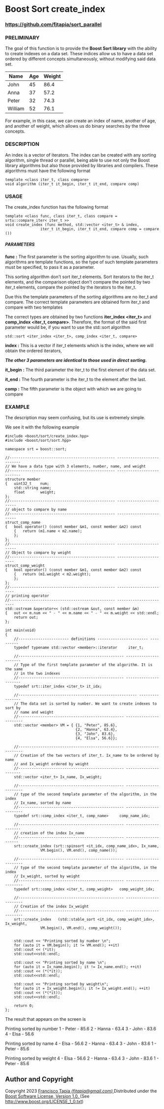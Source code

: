 
<h1>Boost Sort create_index
<h3> <a href="https://github.com/fjtapia/sort_parallel">https://github.com/fjtapia/sort_parallel</a> </h3>

<h3>PRELIMINARY</h3>

The goal of this function is to provide the **Boost Sort library** with the ability to create indexes on a data set. These indices allow us to have a data set ordered by different concepts simultaneously, without modifying said data set.

| Name | Age | Weight |
| --- | --- | --- |
| John | 45 | 86.4 |
| Anna | 37 | 57.2|
| Peter| 32 | 74.3 |
| William | 52 | 76.1 |

For example, in this case, we can create an index of name, another of age, and another of weight, which allows us do binary searches by the three concepts.



<h3>DESCRIPTION</h3>

An index is a vector of iterators. The index can be created with any sorting algorithm, single thread or parallel, being able to use not only the Boost library algorithms but also those provided by libraries and compilers. These algorithms must have the following format


    template <class iter_t, class compare>
    void algorithm (iter_t it_begin, iter_t it_end, compare comp)

<h3>USAGE</h3>

The create_index function has the following format

    template <class func, class iter_t, class compare = srtu::compare_iter< iter_t >>
    void create_index (func method, std::vector <iter_t> & index,
		            iter_t it_begin, iter_t it_end, compare comp = compare ())


<h5>PARAMETERS</h5>

**func :** The first parameter is the sorting algorithm to use. Usually, such algorithms are template functions, so the type of such template parameters must be specified, to pass it as a parameter.

This sorting algorithm don't sort iter_t elements. Sort iterators to the iter_t  elements, and the comparison object don't compare the pointed by two iter_t elements, compare the pointed by the iterators to the iter_t.

Due this the template parameters of the sorting algorithms are no iter_t and compare. The correct template parameters are obtained form iter_t and compare with two templates


The correct types are obtained by two functions **iter_index <iter_t>** and **comp_index <iter_t, compare>**. Therefore, the format of the said first parameter would be, if you want to use the std::sort algorithm

    std::sort <iter_index <iter_t>, comp_index <iter_t, compare>

**index :** This is a vector if  iter_t elements which is the index, where we will obtain the ordered iterators,

***The other 3 parameters are identical to those used in direct sorting.***

**it_begin :** The third parameter the iter_t to the first element of the data set.

**it_end :** The fourth parameter is the iter_t to the element after the last.

**comp :** The fifth parameter is the object with which we are going to compare


<h3>EXAMPLE</h3>

The description may seem confusing, but its use is extremely simple.

We see it with the following example

    #include <boost/sort/create_index.hpp>
    #include <boost/sort/sort.hpp>

    namespace srt = boost::sort;

    //------------------------------------------------ --------------------------
    // We have a data type with 3 elements, number, name, and weight
    //------------------------------------------------ --------------------------
    structure member
    {   uint32_t    num;
        std::string name;
        float       weight;
    };
    //------------------------------------------------ ------------------------
    // object to compare by name
    //------------------------------------------------ ------------------------
    struct_comp_name
    {   bool operator() (const member &m1, const member &m2) const
        {   return (m1.name < m2.name);
        };
    };
    //------------------------------------------------ ------------------------
    // Object to compare by weight
    //------------------------------------------------ -----------------------
    struct_comp_weight
    {   bool operator() (const member &m1, const member &m2) const
        {   return (m1.weight < m2.weight);
        };
    };
    //------------------------------------------------ -----------------------
    // printing operator
    //------------------------------------------------ -----------------------
    std::ostream &operator<< (std::ostream &out, const member &m)
    {   out << m.num << " - " << m.name << " - " << m.weight << std::endl;
        return out;
    };

    int main(void)
    {
        //----------------------- definitions ----------------------- ----------
        typedef typename std::vector <member>::iterator 	iter_t;

        //------------------------------------------------ ----------------------
        // Type of the first template parameter of the algorithm. It is the same
        // in the two indexes
        //------------------------------------------------ ----------------------
        typedef srt::iter_index <iter_t> it_idx;

        //------------------------------------------------------ ----------------
        // The data set is sorted by number. We want to create indexes to sort by
        // name and weight
        //------------------------------------------------ -----------------------
        std::vector <member> VM = { {1, "Peter", 85.6},
                                    {2, "Hanna", 63.4},
                                    {3, "John", 83.6},
                                    {4, "Elsa", 56.6}};

        //------------------------------------------------ -----------------------
        // Creation of the two vectors of iter_t. Ix_name to be ordered by name
        // and Ix_weight ordered by weight
        //------------------------------------------------ ----------------------
        std::vector <iter_t> Ix_name, Ix_weight;

        //------------------------------------------------ -----------------------
        // type of the second template parameter of the algorithm, in the index
        // Ix_name, sorted by name
        //------------------------------------------------ -----------------------
        typedef srt::comp_index <iter_t, comp_name>     comp_name_idx;

        //------------------------------------------------ ----------------------
        // creation of the index Ix_name
        //------------------------------------------------ ---------------------
        srt::create_index (srt::spinsort <it_idx, comp_name_idx>, Ix_name,
    		        VM.begin(), VM.end(), comp_name());

        //------------------------------------------------ -----------------------
        // type of the second template parameter of the algorithm, in the index
        // Ix_weight, sorted by weight
        //------------------------------------------------ -----------------------
        typedef srt::comp_index <iter_t, comp_weight> 	comp_weight_idx;

        //------------------------------------------------ -----------------------
        // Creation of the index Ix_weight
        //------------------------------------------------ -----------------------
        srt::create_index   (std::stable_sort <it_idx, comp_weight_idx>, Ix_weight,
    		        VM.begin(), VM.end(), comp_weight());


        std::cout << "Printing sorted by number \n";
        for (auto it = VM.begin(); it != VM.end(); ++it)
        std::cout << (*it);
        std::cout<<std::endl;

        std::cout << "Printing sorted by name \n";
        for (auto it = Ix_name.begin(); it != Ix_name.end(); ++it)
        std::cout << (*(*it));
        std::cout<<std::endl;

        std::cout << "Printing sorted by weight\n";
        for (auto it = Ix_weight.begin(); it != Ix_weight.end(); ++it)
        std::cout << (*(*it));
        std::cout<<std::endl;

        return 0;
    };

The result that appears on the screen is

Printing sorted by number
1 - Peter - 85.6
2 - Hanna - 63.4
3 - John - 83.6
4 - Elsa - 56.6

Printing sorted by name
4 - Elsa - 56.6
2 - Hanna - 63.4
3 - John - 83.6
1 - Peter - 85.6

Printing sorted by weight
4 - Elsa - 56.6
2 - Hanna - 63.4
3 - John - 83.6
1 - Peter - 85.6



<h2>Author and Copyright</h2>

Copyright 2023  [Francisco Tapia *(fjtapia@gmail.com)* ](mail:fjtapia@gmail.com)
Distributed under the [Boost Software License, Version 1.0. ](http://www.boost.org/LICENSE_1_0.txt)  (See http://www.boost.org/LICENSE_1_0.txt)
